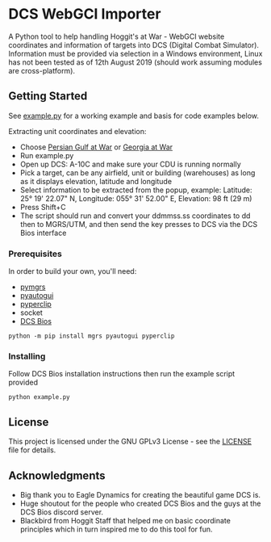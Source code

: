# DCS WebGCI Importer

A Python tool to help handling Hoggit's at War - WebGCI website coordinates and information of targets into DCS (Digital Combat Simulator).
Information must be provided via selection in a Windows environment, Linux has not been tested as of 12th August 2019 (should work assuming modules are cross-platform).

## Getting Started

See [example.py](example.py) for a working example and basis for code examples below.

Extracting unit coordinates and elevation:
* Choose [Persian Gulf at War](https://atwar.online/pgawgci.php) or [Georgia at War](https://atwar.online/gawgci.php)
* Run example.py
* Open up DCS: A-10C and make sure your CDU is running normally
* Pick a target, can be any airfield, unit or building (warehouses) as long as it displays elevation, latitude and longitude
* Select information to be extracted from the popup, example: Latitude: 25° 19' 22.07" N, Longitude: 055° 31' 52.00" E, Elevation: 98 ft (29 m)
* Press Shift+C
* The script should run and convert your ddmmss.ss coordinates to dd then to MGRS/UTM, and then send the key presses to DCS via the DCS Bios interface

### Prerequisites

In order to build your own, you'll need:
* [pymgrs](https://pypi.org/project/mgrs/)
* [pyautogui](https://pypi.org/project/PyAutoGUI/)
* [pyperclip](https://pypi.org/project/pyperclip/)
* socket
* [DCS Bios](https://github.com/dcs-bios/dcs-bios/)

```
python -m pip install mgrs pyautogui pyperclip
```

### Installing

Follow DCS Bios installation instructions then run the example script provided
```
python example.py
```
## License

This project is licensed under the GNU GPLv3 License - see the [LICENSE](LICENSE) file for details.

## Acknowledgments

* Big thank you to Eagle Dynamics for creating the beautiful game DCS is.
* Huge shoutout for the people who created DCS Bios and the guys at the DCS Bios discord server.
* Blackbird from Hoggit Staff that helped me on basic coordinate principles which in turn inspired me to do this tool for fun.
